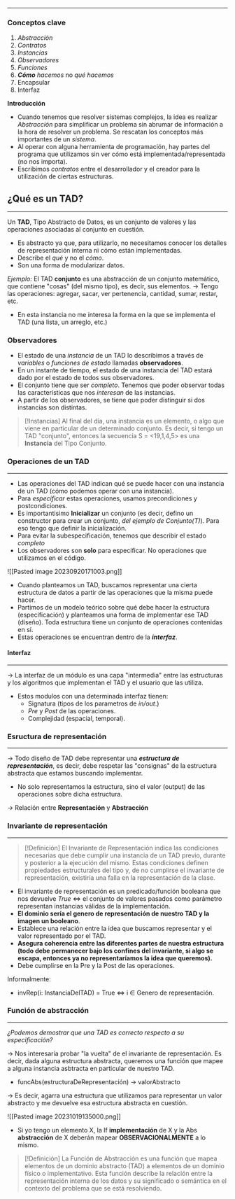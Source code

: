 ****
### Conceptos clave
1. *Abstracción*
2. *Contratos*
3. *Instancias*
4. *Observadores*
5. *Funciones*
6. ***Cómo** hacemos* no *qué hacemos*
7. Encapsular
8. Interfaz

**Introducción**
* Cuando tenemos que resolver sistemas complejos, la idea es realizar *Abstracción* para simplificar un problema sin abrumar de información a la hora de resolver un problema. Se rescatan los conceptos más importantes de un *sistema*.
* Al operar con alguna herramienta de programación, hay partes del programa que utilizamos sin ver cómo está implementada/representada (no nos importa).
* Escribimos *contratos* entre el desarrollador y el creador para la utilización de ciertas estructuras.

## ¿Qué es un TAD?
***
Un **TAD**, Tipo Abstracto de Datos, es un conjunto de valores y las operaciones asociadas al conjunto en cuestión.
* Es abstracto ya que, para utilizarlo, no necesitamos conocer los detalles de representación interna ni cómo están implementadas.
* Describe el *qué* y no el *cómo*.
* Son una forma de modularizar datos.

*Ejemplo:* 
El TAD **conjunto** es una abstracción de un conjunto matemático, que contiene "cosas" (del mismo tipo), es decir, sus elementos.
-> Tengo las operaciones: agregar, sacar, ver pertenencia, cantidad, sumar, restar, etc.
 + En esta instancia no me interesa la forma en la que se implementa el TAD (una lista, un arreglo, etc.)

### Observadores
+ El estado de una *instancia* de un TAD lo describimos a través de *variables* o *funciones de estado* llamadas **observadores**.
+ En un instante de tiempo, el estado de una instancia del TAD estará dado por el estado de todos sus observadores.
+ El conjunto tiene que ser *completo*. Tenemos que poder observar todas las características que nos *interesan* de las instancias.
+ A partir de los observadores, se tiene que poder distinguir si dos instancias son distintas.

>[!Instancias]
>Al final del día, una instancia es un elemento, o algo que viene en particular de un determinado conjunto. Es decir, si tengo un TAD "conjunto", entonces la secuencia S = <19,1,4,5> es una **Instancia** del Tipo Conjunto.


### Operaciones de un TAD
***
* Las operaciones del TAD indican qué se puede hacer con una instancia de un TAD (cómo podemos operar con una instancia).
* Para *especificar* estas operaciones, usamos precondiciones y postcondiciones.
* Es importantisimo **Inicializar** un conjunto (es decir, defino un constructor para crear un conjunto, *del ejemplo de Conjunto(T)*). Para eso tengo que definir la inicialización.
* Para evitar la subespecificación, tenemos que describir el estado *completo* 
* Los observadores son **solo** para especificar. No operaciones que utilizamos en el código.

![[Pasted image 20230920171003.png]]


* Cuando planteamos un TAD, buscamos representar una cierta estructura de datos a partir de las operaciones que la misma puede hacer.
* Partimos de un modelo teórico sobre qué debe hacer la estructura (especificación) y planteamos una forma de implementar ese TAD (diseño). Toda estructura tiene un conjunto de operaciones contenidas en sí.
* Estas operaciones se encuentran dentro de la ***interfaz***.

#### Interfaz
***
-> La interfaz de un módulo es una capa "intermedia" entre las estructuras y los algoritmos que implementan el TAD y el usuario que las utiliza.

* Estos modulos con una determinada interfaz tienen:
	* Signatura (tipos de los parametros de *in/out*.)
	* *Pre* y *Post* de las operaciones.
	* Complejidad (espacial, temporal).

### Esructura de representación
***
-> Todo diseño de TAD debe representar una ***estructura de representación***, es decir, debe respetar las "consignas" de la estructura abstracta que estamos buscando implementar.
* No solo representamos la estructura, sino el valor (output) de las operaciones sobre dicha estructura.

-> Relación entre **Representación** y **Abstracción**

### Invariante de representación
***
>[!Definición]
>El Invariante de Representación indica las condiciones necesarias que debe cumplir una instancia de un TAD previo, durante y posterior a la ejecución del mismo. Estas condiciones definen propiedades estructurales del tipo y, de no cumplirse el invariante de representación, existiría una falla en la representación de la clase.

* El invariante de representación es un predicado/función booleana que nos devuelve *True* <=> el conjunto de valores pasados como parámetro representan instancias válidas de la implementación.
* **El dominio sería el genero de representación de nuestro TAD y la imagen un booleano**.
* Establece una relación entre la idea que buscamos representar y el valor representado por el TAD.
* **Asegura coherencia entre las diferentes partes de nuestra estructura (todo debe permanecer bajo los confines del invariante, si algo se escapa, entonces ya no representaríamos la idea que queremos).**
* Debe cumplirse en la Pre y la Post de las operaciones.

Informalmente: 
* invRep(i: InstanciaDelTAD) = True <=> i $\in$ Genero de representación.

### Función de abstracción
***
*¿Podemos demostrar que una TAD es correcto respecto a su especificación?*

-> Nos interesaría probar "la vuelta" de el invariante de representación. Es decir, dada alguna estructura abstracta, queremos una función que mapee a alguna instancia asbtracta en particular de nuestro TAD.

* funcAbs(estructuraDeRepresentación) -> valorAbstracto

-> Es decir, agarra una estructura que utilizamos para representar un valor abstracto y me devuelve esa estructura abstracta en cuestión.

![[Pasted image 20231019135000.png]]
* Si yo tengo un elemento X, la If **implementación** de X y la Abs **abstracción** de X deberán mapear **OBSERVACIONALMENTE** a lo mismo.

>[!Definición]
>La Función de Abstracción es una función que mapea elementos de un dominio abstracto (TAD) a elementos de un dominio físico o implementativo. Esta función describe la relación entre la representación interna de los datos y su significado o semántica en el contexto del problema que se está resolviendo.

